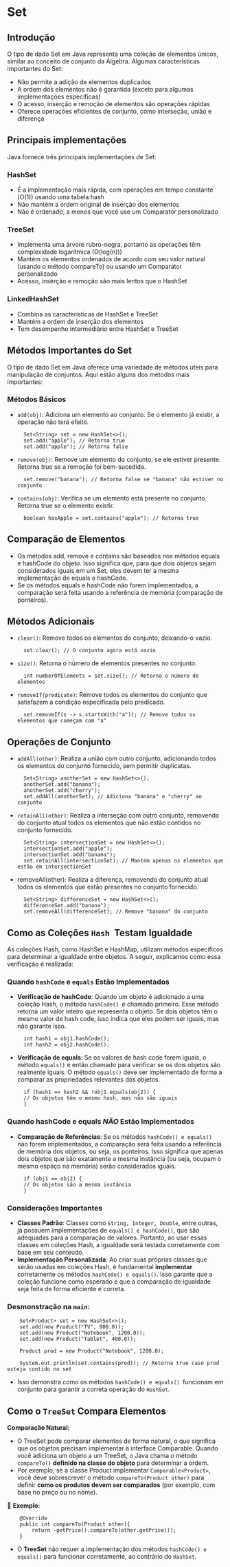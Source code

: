# Set
## Introdução
O tipo de dado Set em Java representa uma coleção de elementos únicos, similar ao conceito de conjunto da Álgebra. 
Algumas características importantes do Set:
- Não permite a adição de elementos duplicados
- A ordem dos elementos não é garantida (exceto para algumas implementações específicas)
- O acesso, inserção e remoção de elementos são operações rápidas
- Oferece operações eficientes de conjunto, como interseção, união e diferença

## Principais implementações

Java fornece três principais implementações de Set:

### HashSet
- É a implementação mais rápida, com operações em tempo constante (O(1)) usando uma tabela hash
- Não mantém a ordem original de inserção dos elementos
- Não é ordenado, a menos que você use um Comparator personalizado
### TreeSet
- Implementa uma árvore rubro-negra, portanto as operações têm complexidade logarítmica (O(log(n)))
- Mantém os elementos ordenados de acordo com seu valor natural (usando o método compareTo) ou usando um Comparator personalizado
- Acesso, inserção e remoção são mais lentos que o HashSet

### LinkedHashSet

- Combina as características de HashSet e TreeSet
- Mantém a ordem de inserção dos elementos
- Tem desempenho intermediário entre HashSet e TreeSet

## Métodos Importantes do Set
O tipo de dado Set em Java oferece uma variedade de métodos úteis para manipulação de conjuntos. Aqui estão alguns dos métodos mais importantes:

### Métodos Básicos

- `add(obj)`: Adiciona um elemento ao conjunto. Se o elemento já existir, a operação não terá efeito.


        Set<String> set = new HashSet<>();
        set.add("apple"); // Retorna true
        set.add("apple"); // Retorna false

- `remove(obj)`: Remove um elemento do conjunto, se ele estiver presente. Retorna true se a remoção foi bem-sucedida.


        set.remove("banana"); // Retorna false se "banana" não estiver no conjunto

- `contains(obj)`: Verifica se um elemento está presente no conjunto. Retorna true se o elemento existir.


        boolean hasApple = set.contains("apple"); // Retorna true

## Comparação de Elementos
- Os métodos add, remove e contains são baseados nos métodos equals e hashCode do objeto. Isso significa que, para que dois objetos sejam considerados iguais em um Set, eles devem ter a mesma implementação de equals e hashCode.
- Se os métodos equals e hashCode não forem implementados, a comparação será feita usando a referência de memória (comparação de ponteiros).

## Métodos Adicionais

- `clear()`: Remove todos os elementos do conjunto, deixando-o vazio.


        set.clear(); // O conjunto agora está vazio

- `size()`: Retorna o número de elementos presentes no conjunto.


        int numberOfElements = set.size(); // Retorna o número de elementos

- `removeIf(predicate)`: Remove todos os elementos do conjunto que satisfazem a condição especificada pelo predicado.



        set.removeIf(s -> s.startsWith("a")); // Remove todos os elementos que começam com "a"

## Operações de Conjunto

- `addAll(other)`: Realiza a união com outro conjunto, adicionando todos os elementos do conjunto fornecido, sem permitir duplicatas.


        
        Set<String> anotherSet = new HashSet<>();
        anotherSet.add("banana");
        anotherSet.add("cherry");
        set.addAll(anotherSet); // Adiciona "banana" e "cherry" ao conjunto


- `retainAll(other)`: Realiza a interseção com outro conjunto, removendo do conjunto atual todos os elementos que não estão contidos no conjunto fornecido.
        
        
        Set<String> intersectionSet = new HashSet<>();
        intersectionSet.add("apple");
        intersectionSet.add("banana");
        set.retainAll(intersectionSet); // Mantém apenas os elementos que estão em intersectionSet

- removeAll(other): Realiza a diferença, removendo do conjunto atual todos os elementos que estão presentes no conjunto fornecido.

        
        Set<String> differenceSet = new HashSet<>();
        differenceSet.add("banana");
        set.removeAll(differenceSet); // Remove "banana" do conjunto

## Como as Coleções `Hash `Testam Igualdade
As coleções Hash, como HashSet e HashMap, utilizam métodos específicos para determinar a igualdade entre objetos. A seguir, explicamos como essa verificação é realizada:

### Quando `hashCode` e `equals` Estão Implementados
- **Verificação de hashCode**: Quando um objeto é adicionado a uma coleção Hash, o método `hashCode() `é chamado primeiro. Esse método retorna um valor inteiro que representa o objeto. Se dois objetos têm o mesmo valor de hash code, isso indica que eles podem ser iguais, mas não garante isso.

        
        int hash1 = obj1.hashCode();
        int hash2 = obj2.hashCode();

- **Verificação de equals**: Se os valores de hash code forem iguais, o método `equals()` é então chamado para verificar se os dois objetos são realmente iguais. O método `equals()` deve ser implementado de forma a comparar as propriedades relevantes dos objetos.

        
        if (hash1 == hash2 && !obj1.equals(obj2)) {
        // Os objetos têm o mesmo hash, mas não são iguais
        }

### Quando hashCode e equals _NÃO_ Estão Implementados

- **Comparação de Referências**: Se os métodos `hashCode() e equals()` não forem implementados, a comparação será feita usando a referência de memória dos objetos, ou seja, os ponteiros. Isso significa que apenas dois objetos que são exatamente a mesma instância (ou seja, ocupam o mesmo espaço na memória) serão considerados iguais.

        
        if (obj1 == obj2) {
        // Os objetos são a mesma instância
        }

### Considerações Importantes

- **Classes Padrão**: Classes como `String, Integer, Double`, entre outras, já possuem implementações de `equals() e hashCode()`, que são adequadas para a comparação de valores. Portanto, ao usar essas classes em coleções Hash, a igualdade será testada corretamente com base em seu conteúdo.
- **Implementação Personalizada**: Ao criar suas próprias classes que serão usadas em coleções Hash, é fundamental **implementar** corretamente os métodos `hashCode() e equals()`. Isso garante que a coleção funcione como esperado e que a comparação de igualdade seja feita de forma eficiente e correta.


### Desmonstração na `main`:


        Set<Product> set = new HashSet<>();
        set.add(new Product("TV", 900.0));
        set.add(new Product("Notebook", 1200.0));
        set.add(new Product("Tablet", 400.0));
        
        Product prod = new Product("Notebook", 1200.0);
                
        System.out.println(set.contains(prod)); // Retorna true caso prod esteja contido no set

-  Isso demonstra como os métodos `hashCode() e equals() `funcionam em conjunto para garantir a correta operação do `HashSet`.

## Como o `TreeSet` Compara Elementos

**Comparação Natural:**
- O TreeSet pode comparar elementos de forma natural, o que significa que os objetos precisam implementar a interface Comparable. Quando você adiciona um objeto a um TreeSet, o Java chama o método `compareTo()` **definido na classe do objeto** para determinar a ordem.
- Por exemplo, se a classe Product implementar `Comparable<Product>`, você deve sobrescrever o método `compareTo(Product other)` para definir **como os produtos devem ser comparados** (por exemplo, com base no preço ou no nome).

📝 **Exemplo:**

        @Override
        public int compareTo(Product other){
            return -getPrice().compareTo(other.getPrice());
        }


- O **TreeSet** não requer a implementação dos métodos `hashCode() e equals()` para funcionar corretamente, ao contrário do `HashSet`.



